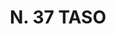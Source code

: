 ---
title: "N. 37 TASO"
plant-name: "N. 37"
plant-number: "037"
plant-xml: "/assets/xml/plant037.xml"
plant-img1: "/assets/img/plant037_verso.jpg"
plant-img2: "/assets/img/plant037.jpg"
plant-title: "N. 37 TASO"
plant-taxon-link: "http://www.worldfloraonline.org/taxon/wfo-0000408637"
plant-taxon-content: "[Taxus baccata L.]"
layout: single-xml
---